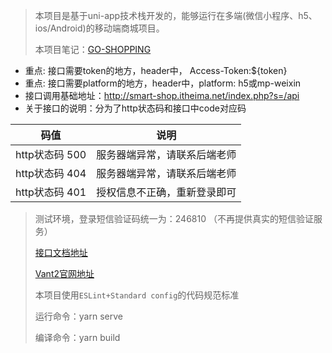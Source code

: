 > 本项目是基于uni-app技术栈开发的，能够运行在多端(微信小程序、h5、ios/Android)的移动端商城项目。
>
> 本项目笔记：[GO-SHOPPING](https://4rozen.github.io/2024/08/30/Go-shopping%E5%95%86%E5%9F%8E%E9%A1%B9%E7%9B%AE/)

- 重点: 接口需要token的地方，header中， Access-Token:${token}
- 重点: 接口需要platform的地方，header中，platform: h5或mp-weixin
- 接口调用基础地址：http://smart-shop.itheima.net/index.php?s=/api
- 关于接口的说明：分为了http状态码和接口中code对应码

| 码值           | 说明                         |
| -------------- | ---------------------------- |
| http状态码 500 | 服务器端异常，请联系后端老师 |
| http状态码 404 | 服务器端异常，请联系后端老师 |
| http状态码 401 | 授权信息不正确，重新登录即可 |

> 测试环境，登录短信验证码统一为：246810 （不再提供真实的短信验证服务）
>
> [接口文档地址](https://apifox.com/apidoc/shared-12ab6b18-adc2-444c-ad11-0e60f5693f66/doc-2221080)
>
> [Vant2官网地址](https://youzan.github.io/vant/v2/#/zh-CN/)
>
> 本项目使用`ESLint+Standard config`的代码规范标准
>
> 运行命令：yarn serve
>
> 编译命令：yarn build